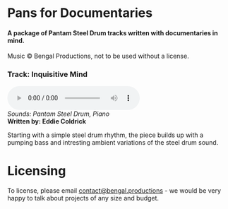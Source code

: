 # Pans for Documentaries
#### A package of Pantam Steel Drum tracks written with documentaries in mind.

Music © Bengal Productions, not to be used without a license.

### Track: Inquisitive Mind
<audio src="https://eu2.contabostorage.com/5c302ed2574345c1bce6f9733cf795f2:bengal/pfd_inquisitive_mind.wav" controls controlsList="nodownload"></audio><br />*Sounds: Pantam Steel Drum, Piano*<br />**Written by: Eddie Coldrick**

Starting with a simple steel drum rhythm, the piece builds up with a pumping bass and intresting ambient variations of the steel drum sound.


# Licensing
To license, please email <contact@bengal.productions> - we would be very happy to talk about projects of any size and budget.

